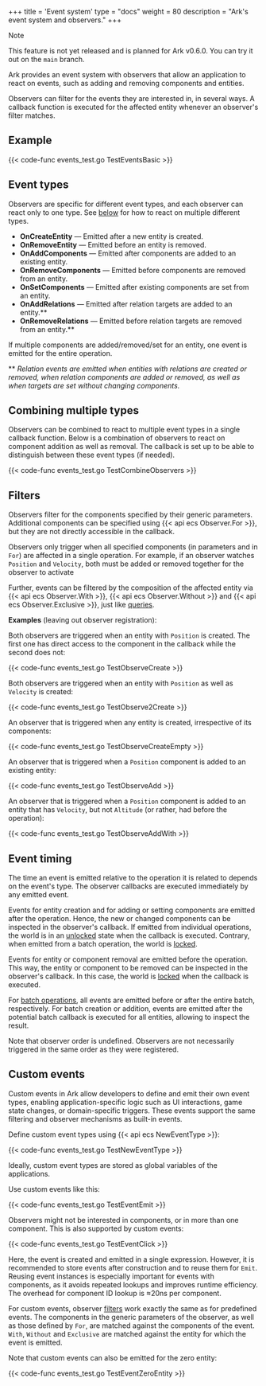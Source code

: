 +++
title = 'Event system'
type = "docs"
weight = 80
description = "Ark's event system and observers."
+++
> [!NOTE]
> This feature is not yet released and is planned for Ark v0.6.0.
> You can try it out on the `main` branch.

Ark provides an event system with observers that allow an application to react on events,
such as adding and removing components and entities.

Observers can filter for the events they are interested in, in several ways.
A callback function is executed for the affected entity whenever an observer's filter matches.

## Example

{{< code-func events_test.go TestEventsBasic >}}

## Event types

Observers are specific for different event types, and each observer can react only to one type.
See [below](#combining-multiple-types) for how to react on multiple different types.

- **OnCreateEntity** &mdash; Emitted after a new entity is created.  
- **OnRemoveEntity** &mdash; Emitted before an entity is removed.
- **OnAddComponents** &mdash; Emitted after components are added to an existing entity.
- **OnRemoveComponents** &mdash; Emitted before components are removed from an entity.
- **OnSetComponents** &mdash; Emitted after existing components are set from an entity.
- **OnAddRelations** &mdash; Emitted after relation targets are added to an entity.**
- **OnRemoveRelations** &mdash; Emitted before relation targets are removed from an entity.**

If multiple components are added/removed/set for an entity,
one event is emitted for the entire operation.

** *Relation events are emitted when entities with relations are created or removed, when relation components are added or removed, as well as when targets are set without changing components.*

## Combining multiple types

Observers can be combined to react to multiple event types in a single callback function.
Below is a combination of observers to react on component addition as well as removal.
The callback is set up to be able to distinguish between these event types (if needed).

{{< code-func events_test.go TestCombineObservers >}}

## Filters

Observers filter for the components specified by their generic parameters.
Additional components can be specified using {{< api ecs Observer.For >}},
but they are not directly accessible in the callback.

Observers only trigger when all specified components (in parameters and in `For`)
are affected in a single operation.
For example, if an observer watches `Position` and `Velocity`,
both must be added or removed together for the observer to activate

Further, events can be filtered by the composition of the affected entity via
{{< api ecs Observer.With >}}, {{< api ecs Observer.Without >}} and {{< api ecs Observer.Exclusive >}}, just like [queries](../queries/).

**Examples** (leaving out observer registration):

Both observers are triggered when an entity with `Position` is created.
The first one has direct access to the component in the callback while the second does not:

{{< code-func events_test.go TestObserveCreate >}}

Both observers are triggered when an entity with `Position` as well as `Velocity` is created:

{{< code-func events_test.go TestObserve2Create >}}

An observer that is triggered when any entity is created, irrespective of its components:

{{< code-func events_test.go TestObserveCreateEmpty >}}

An observer that is triggered when a `Position` component is added to an existing entity:

{{< code-func events_test.go TestObserveAdd >}}

An observer that is triggered when a `Position` component is added to an entity
that has `Velocity`, but not `Altitude` (or rather, had before the operation):

{{< code-func events_test.go TestObserveAddWith >}}

## Event timing

The time an event is emitted relative to the operation it is related to depends on the event's type.
The observer callbacks are executed immediately by any emitted event.

Events for entity creation and for adding or setting components are emitted after the operation.
Hence, the new or changed components can be inspected in the observer's callback.
If emitted from individual operations, the world is in an [unlocked](../queries#world-lock) state when the callback is executed. Contrary, when emitted from a batch operation, the world is [locked](../queries#world-lock).

Events for entity or component removal are emitted before the operation.
This way, the entity or component to be removed can be inspected in the observer's callback.
In this case, the world is [locked](../queries#world-lock) when the callback is executed.

For [batch operations](../batch), all events are emitted before or after the entire batch, respectively.
For batch creation or addition, events are emitted after the potential batch callback
is executed for all entities, allowing to inspect the result.

Note that observer order is undefined. Observers are not necessarily triggered
in the same order as they were registered.

## Custom events

Custom events in Ark allow developers to define and emit their own event types,
enabling application-specific logic such as UI interactions, game state changes,
or domain-specific triggers.
These events support the same filtering and observer mechanisms as built-in events.

Define custom event types using {{< api ecs NewEventType >}}:

{{< code-func events_test.go TestNewEventType >}}

Ideally, custom event types are stored as global variables of the applications.

Use custom events like this:

{{< code-func events_test.go TestEventEmit >}}

Observers might not be interested in components, or in more than one component.
This is also supported by custom events:

{{< code-func events_test.go TestEventClick >}}

Here, the event is created and emitted in a single expression.
However, it is recommended to store events after construction and to reuse them for `Emit`.
Reusing event instances is especially important for events with components,
as it avoids repeated lookups and improves runtime efficiency.
The overhead for component ID lookup is &approx;20ns per component.

For custom events, observer [filters](#filters) work exactly the same as for predefined events.
The components in the generic parameters of the observer, as well as those defined by `For`,
are matched against the components of the event.
`With`, `Without` and `Exclusive` are matched against the entity for which the event is emitted.

Note that custom events can also be emitted for the zero entity:

{{< code-func events_test.go TestEventZeroEntity >}}

